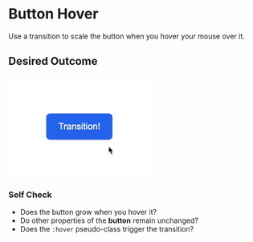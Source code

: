# Button Hover

Use a transition to scale the button when you hover your mouse over it.

## Desired Outcome

![outcome](./desired-outcome.gif)

### Self Check
- Does the button grow when you hover it?
- Do other properties of the **button** remain unchanged?
- Does the `:hover` pseudo-class trigger the transition?
